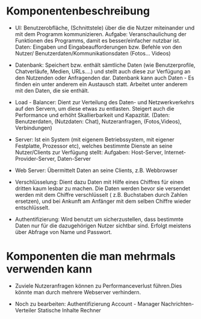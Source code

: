 # Komponentenbeschreibung

 * UI:
 Benutzerobfläche, (Schnittstele) über die die Nutzer miteinander und mit dem Programm kommunizieren. Aufgabe: Veranschaulichung der Funktionen des Programms, damit es besser/einfacher nutzbar ist. Daten: Eingaben und Eingabeaufforderungen bzw. Befehle von den Nutzer/ Benutzerdaten/Kommunikationsdaten (Fotos... Videos)
 
 * Datenbank:
 Speichert bzw. enthält sämtliche Daten (wie Benutzerprofile, Chatverläufe, Medien, URLs....) und stellt auch diese zur Verfügung an den Nutzenden oder Anfragenden dar. Datenbank kann auch Daten - Es finden ein unter anderem ein Austausch statt.
   Arbeitet unter anderem mit den Daten, die sie enthält.
   
  * Load - Balancer:
  Dient zur Verteilung des Daten- und Netzwerkverkehrs auf den Servern, um diese etwas zu entlasten. Steigert auch die Performance und erhöht Skallierbarkeit und Kapazität. (Daten: Benutzerdaten, (Nutzdaten: Chat), Nutzeranfragen, (Fotos,Videos), Verbindungen)
  
  * Server:
  Ist ein System (mit eigenem Betriebssystem, mit eigener Festplatte, Prozessor etc), welches bestimmte Dienste an seine   Nutzer/Clients zur Verfügung stellt: 
  Aufgaben: Host-Server, Internet-Provider-Server, Daten-Server
  
  * Web Server:
  Übermittelt Daten an seine Clients, z.B. Webbrowser
  
  * Verschlüsselung:
  Dient dazu Daten mit Hilfe eines Chiffres für einen dritten kaum lesbar zu machen. Die Daten werden bevor sie versendet werden mit dem Chiffre verschlüsselt ( z.B. Buchstaben durch Zahlen ersetzen), und bei Ankunft am Anfänger mit dem selben Chiffre wieder entschlüsselt.
  
  * Authentifizierung:
  Wird benutzt um sicherzustellen, dass bestimmte Daten nur für die dazugehörigen Nutzer sichtbar sind. Erfolgt meistens über Abfrage von Name und Passwort.
  
  # Komponenten die man mehrmals verwenden kann
  
  * Zuviele Nutzeranfragen können zu Performanceverlust führen.Dies könnte man durch mehrere Webserver verhindern.
 
 



* Noch zu bearbeiten:
Authentifizierung
Account - Manager
Nachrichten-Verteiler
Statische Inhalte
Rechner
